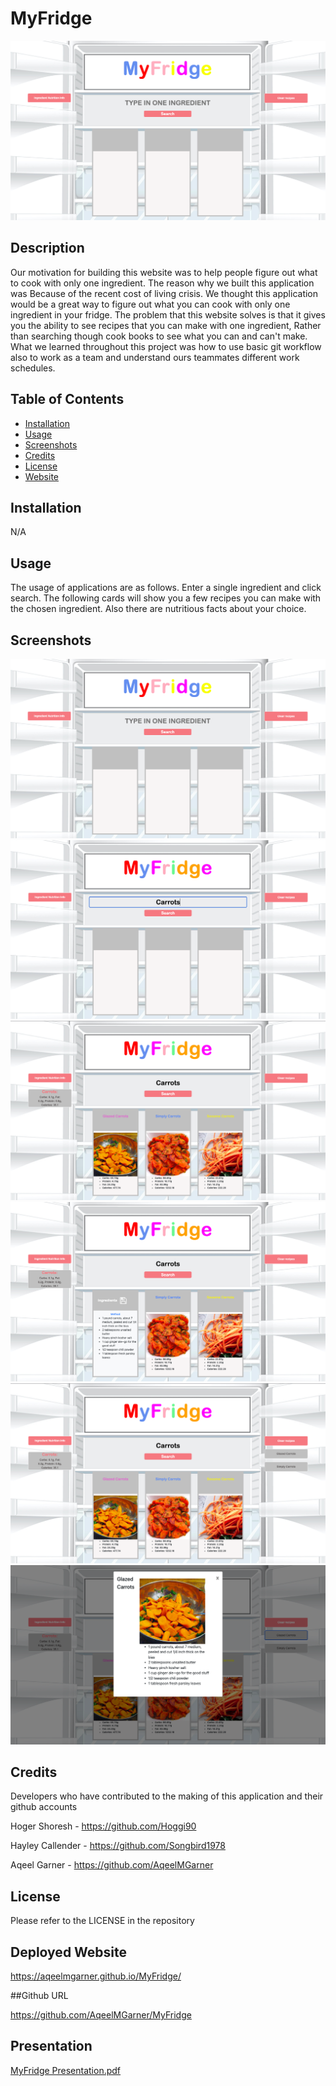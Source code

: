 # MyFridge

![image](/assets/images/screenshot1.png)


## Description
Our motivation for building this website was to help people figure out what to cook with only one ingredient. The reason why we built this application was Because of the recent cost of living crisis. We thought this application would be a great way to figure out what you can cook with only one ingredient in your fridge. The problem that this website solves is that it gives you the ability to see recipes that you can make with one ingredient, Rather than searching though cook books to see what you can and can't make. What we learned throughout this project was how to use basic git workflow also to work as a team and understand ours teammates different work schedules.

## Table of Contents

- [Installation](#installation)
- [Usage](#usage)
- [Screenshots](#screenshots)
- [Credits](#credits)
- [License](#license)
- [Website](#website)

## Installation

N/A

## Usage

The usage of applications are as follows. Enter a single ingredient and click search. The following cards will show you a few recipes you can make with the chosen ingredient. Also there are nutritious facts about your choice. 

## Screenshots

![Screenshot](/assets/images/screenshot1.png)
![Screenshot](/assets/images/screenshot2.png)
![Screenshot](/assets/images/screenshot3.png)
![Screenshot](/assets/images/screenshot4.png)
![Screenshot](/assets/images/screenshot5.png)
![Screenshot](/assets/images/screenshot6.png)

## Credits

Developers who have contributed to the making of this application and their github accounts 

Hoger Shoresh - https://github.com/Hoggi90

Hayley Callender - https://github.com/Songbird1978

Aqeel Garner - https://github.com/AqeelMGarner

## License

Please refer to the LICENSE in the repository

## Deployed Website

https://aqeelmgarner.github.io/MyFridge/

##Github URL

https://github.com/AqeelMGarner/MyFridge

## Presentation 

[MyFridge Presentation.pdf](https://github.com/AqeelMGarner/MyFridge/files/10757321/MyFridge.Presentation.pdf)

